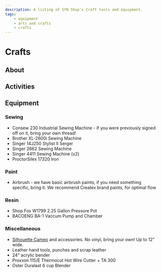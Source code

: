```yaml
---
description: A listing of SYN Shop's Craft tools and equipment.
tags:
    - equipment
    - arts and crafts
    - crafts
---
```


# Crafts

## About
## Activities
## Equipment

### Sewing

* Consew 230 Industrial Sewing Machine - if you were previously signed off on it, bring your own thread!
* Brother XL-2600i Sewing Machine
* Singer 14J250 Stylist II Serger
* Singer 2662 Sewing Machine
* Singer 4411 Sewing Machine (x2)
* ProctorSilex 17320 Iron

### Paint
* Airbrush - we have basic airbrush paints, if you need something specific, bring it. We recommend Createx brand paints, for optimal flow

### Resin
* Shop Fox W1799 2.25 Gallon Pressure Pot
* BACOENG BA-1 Vaccum Pump and Chamber

### Miscellaneous
* [Silhouette Cameo](https://www.silhouettecameo.com/) and accessories. No vinyl, bring your own! Up to 12" wide.
* Leather hand tools, punches and scrap leather
* 24" acrylic bender
* Proxxon 115/E Thermocut Hot Wire Cutter + TA 300
* Oster Duralast 6 cup Blender
  

